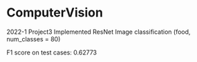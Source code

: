 # ComputerVision
2022-1
Project3
Implemented ResNet
Image classification (food, num_classes = 80)

F1 score on test cases: 0.62773
